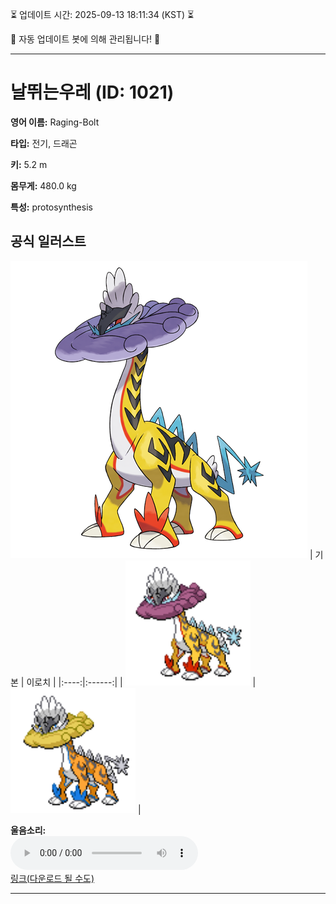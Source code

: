 
⏳ 업데이트 시간: 2025-09-13 18:11:34 (KST) ⏳

🤖 자동 업데이트 봇에 의해 관리됩니다! 🤖

---

# 날뛰는우레 (ID: 1021)
**영어 이름:** Raging-Bolt

**타입:** 전기, 드래곤

**키:** 5.2 m

**몸무게:** 480.0 kg

**특성:** protosynthesis

## 공식 일러스트
![](https://raw.githubusercontent.com/PokeAPI/sprites/master/sprites/pokemon/other/official-artwork/1021.png)
| 기본 | 이로치 |
|:----:|:------:|
| <img src="https://raw.githubusercontent.com/PokeAPI/sprites/master/sprites/pokemon/1021.png" width="200"> | <img src="https://raw.githubusercontent.com/PokeAPI/sprites/master/sprites/pokemon/shiny/1021.png" width="200"> |

**울음소리:**<br><audio controls src="https://raw.githubusercontent.com/PokeAPI/cries/main/cries/pokemon/latest/1021.ogg"></audio><br> [링크(다운로드 될 수도)](https://raw.githubusercontent.com/PokeAPI/cries/main/cries/pokemon/latest/1021.ogg)


---
